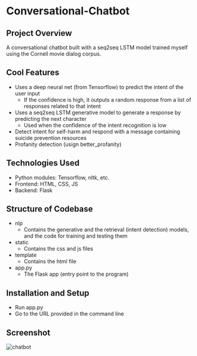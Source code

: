 # Conversational-Chatbot
## Project Overview
A conversational chatbot built with a seq2seq LSTM model trained myself using the Cornell movie dialog corpus.

## Cool Features
- Uses a deep neural net (from Tensorflow) to predict the intent of the user input
  - If the confidence is high, it outputs a random response from a list of responses related to that intent
- Uses a seq2seq LSTM generative model to generate a response by predicting the next character
  - Used when the confidence of the intent recognition is low
- Detect intent for self-harm and respond with a message containing suicide prevention resources
- Profanity detection (usign better_profanity)

## Technologies Used
- Python modules: Tensorflow, nltk, etc.
- Frontend: HTML, CSS, JS
- Backend: Flask

## Structure of Codebase
- nlp
  - Contains the generative and the retrieval (intent detection) models, and the code for training and testing them
- static
  - Contains the css and js files
- template
  - Contains the html file
- app.py
  - The Flask app (entry point to the program)

## Installation and Setup
- Run app.py
- Go to the URL provided in the command line

## Screenshot
![chatbot](https://github.com/benbenwsh/Conversational-Chatbot/assets/38101123/63c0be77-63eb-45a6-b8e6-e67f05628176)
